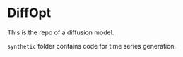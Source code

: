 # DiffOpt

This is the repo of  a diffusion model.

`synthetic` folder contains code for time series generation.  




